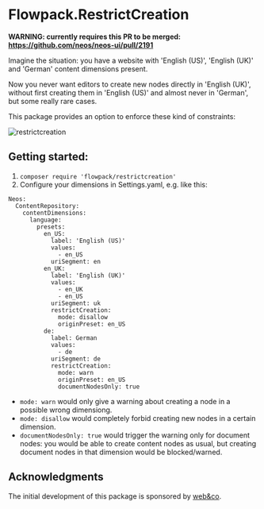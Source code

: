 # Flowpack.RestrictCreation

**WARNING: currently requires this PR to be merged: https://github.com/neos/neos-ui/pull/2191**

Imagine the situation: you have a website with 'English (US)', 'English (UK)' and 'German' content dimensions present.

Now you never want editors to create new nodes directly in 'English (UK)', without first creating them in 'English (US)' and almost never in 'German', but some really rare cases.

This package provides an option to enforce these kind of constraints:

![restrictcreation](https://user-images.githubusercontent.com/837032/47265437-80bfcc80-d530-11e8-8e86-d469e2fb7ba7.gif)

## Getting started:

1. `composer require 'flowpack/restrictcreation'`
2. Configure your dimensions in Settings.yaml, e.g. like this:

```
Neos:
  ContentRepository:
    contentDimensions:
      language:
        presets:
          en_US:
            label: 'English (US)'
            values:
              - en_US
            uriSegment: en
          en_UK:
            label: 'English (UK)'
            values:
              - en_UK
              - en_US
            uriSegment: uk
            restrictCreation:
              mode: disallow
              originPreset: en_US
          de:
            label: German
            values:
              - de
            uriSegment: de
            restrictCreation:
              mode: warn
              originPreset: en_US
              documentNodesOnly: true
```

- `mode: warn` would only give a warning about creating a node in a possible wrong dimensiong.
- `mode: disallow` would completely forbid creating new nodes in a certain dimension.
- `documentNodesOnly: true` would trigger the warning only for document nodes: you would be able to create content nodes as usual, but creating document nodes in that dimension would be blocked/warned.

## Acknowledgments

The initial development of this package is sponsored by [web&co](http://webundco.com/).
